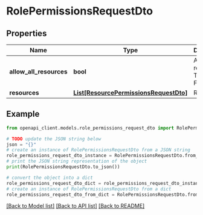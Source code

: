 # RolePermissionsRequestDto


## Properties

Name | Type | Description | Notes
------------ | ------------- | ------------- | -------------
**allow_all_resources** | **bool** | Allow all resources, True &#x3D; Yes, False &#x3D; No | 
**resources** | [**List[ResourcePermissionsRequestDto]**](ResourcePermissionsRequestDto.md) | Resources | [optional] 

## Example

```python
from openapi_client.models.role_permissions_request_dto import RolePermissionsRequestDto

# TODO update the JSON string below
json = "{}"
# create an instance of RolePermissionsRequestDto from a JSON string
role_permissions_request_dto_instance = RolePermissionsRequestDto.from_json(json)
# print the JSON string representation of the object
print(RolePermissionsRequestDto.to_json())

# convert the object into a dict
role_permissions_request_dto_dict = role_permissions_request_dto_instance.to_dict()
# create an instance of RolePermissionsRequestDto from a dict
role_permissions_request_dto_from_dict = RolePermissionsRequestDto.from_dict(role_permissions_request_dto_dict)
```
[[Back to Model list]](../README.md#documentation-for-models) [[Back to API list]](../README.md#documentation-for-api-endpoints) [[Back to README]](../README.md)


